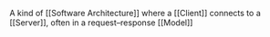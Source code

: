 A kind of [[Software Architecture]] where a [[Client]] connects to a [[Server]], often in a request–response [[Model]]